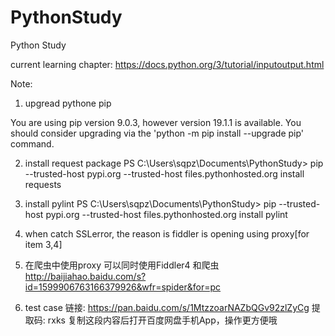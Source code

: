 # PythonStudy
Python Study

current learning chapter:
https://docs.python.org/3/tutorial/inputoutput.html

Note:
1. upgread pythone pip

You are using pip version 9.0.3, however version 19.1.1 is available.
You should consider upgrading via the 'python -m pip install --upgrade pip' command.

2. install request package
PS C:\Users\sqpz\Documents\PythonStudy> pip --trusted-host pypi.org --trusted-host files.pythonhosted.org install requests

3. install pylint
PS C:\Users\sqpz\Documents\PythonStudy> pip --trusted-host pypi.org --trusted-host files.pythonhosted.org install pylint

4. when catch SSLerror, the reason is fiddler is opening using proxy[for item 3,4]

5. 在爬虫中使用proxy 可以同时使用Fiddler4 和爬虫
http://baijiahao.baidu.com/s?id=1599906763166379926&wfr=spider&for=pc

6. test case
链接: https://pan.baidu.com/s/1MtzzoarNAZbQGv92zlZyCg 提取码: rxks 复制这段内容后打开百度网盘手机App，操作更方便哦